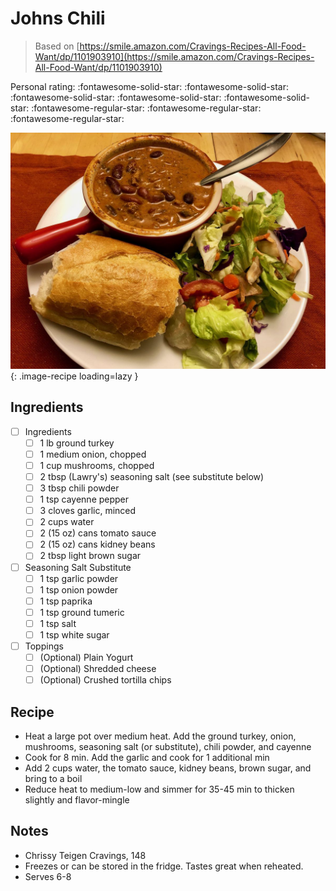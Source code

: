 <!-- Do not modify sections with "AUTO-*". They are updated by make.py -->

# Johns Chili

> Based on [https://smile.amazon.com/Cravings-Recipes-All-Food-Want/dp/1101903910](https://smile.amazon.com/Cravings-Recipes-All-Food-Want/dp/1101903910)

<!-- rating=2; (User can specify rating on scale of 1-5) -->
<!-- AUTO-UserRating -->
Personal rating: :fontawesome-solid-star: :fontawesome-solid-star: :fontawesome-solid-star: :fontawesome-solid-star: :fontawesome-solid-star: :fontawesome-regular-star: :fontawesome-regular-star: :fontawesome-regular-star:
<!-- /AUTO-UserRating -->

<!-- name_image=johns_chili.jpeg; (User can specify image name if multiple exist) -->
<!-- AUTO-Image -->
![johns_chili.jpeg](./johns_chili.jpeg){: .image-recipe loading=lazy }
<!-- /AUTO-Image -->

## Ingredients

* [ ] Ingredients
    * [ ] 1 lb ground turkey
    * [ ] 1 medium onion, chopped
    * [ ] 1 cup mushrooms, chopped
    * [ ] 2 tbsp (Lawry's) seasoning salt (see substitute below)
    * [ ] 3 tbsp chili powder
    * [ ] 1 tsp cayenne pepper
    * [ ] 3 cloves garlic, minced
    * [ ] 2 cups water
    * [ ] 2 (15 oz) cans tomato sauce
    * [ ] 2 (15 oz) cans kidney beans
    * [ ] 2 tbsp light brown sugar
* [ ] Seasoning Salt Substitute
    * [ ] 1 tsp garlic powder
    * [ ] 1 tsp onion powder
    * [ ] 1 tsp paprika
    * [ ] 1 tsp ground tumeric
    * [ ] 1 tsp salt
    * [ ] 1 tsp white sugar
* [ ] Toppings
    * [ ] (Optional) Plain Yogurt
    * [ ] (Optional) Shredded cheese
    * [ ] (Optional) Crushed tortilla chips

## Recipe

* Heat a large pot over medium heat. Add the ground turkey, onion, mushrooms, seasoning salt (or substitute), chili powder, and cayenne
* Cook for 8 min. Add the garlic and cook for 1 additional min
* Add 2 cups water, the tomato sauce, kidney beans, brown sugar, and bring to a boil
* Reduce heat to medium-low and simmer for 35-45 min to thicken slightly and flavor-mingle

## Notes

* Chrissy Teigen Cravings, 148
* Freezes or can be stored in the fridge. Tastes great when reheated.
* Serves 6-8
